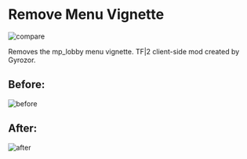 # Remove Menu Vignette 
![compare](https://imgur.com/a/hHY5Pym)

Removes the mp_lobby menu vignette. TF|2 client-side mod created by Gyrozor.

## Before:
![before](https://imgur.com/a/qUWTdJ7)

## After:
![after](https://imgur.com/a/WuP5RFy)
